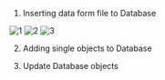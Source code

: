 
1. Inserting data form file to Database

![1](https://user-images.githubusercontent.com/23512215/82246668-697fd580-9945-11ea-8650-e41bc91b7f48.PNG)
![2](https://user-images.githubusercontent.com/23512215/82246687-73093d80-9945-11ea-98dc-b4820f1aceb5.PNG)
![3](https://user-images.githubusercontent.com/23512215/82246723-7dc3d280-9945-11ea-8fca-fa6474653866.PNG)

2. Adding single objects to Database

3. Update Database objects
